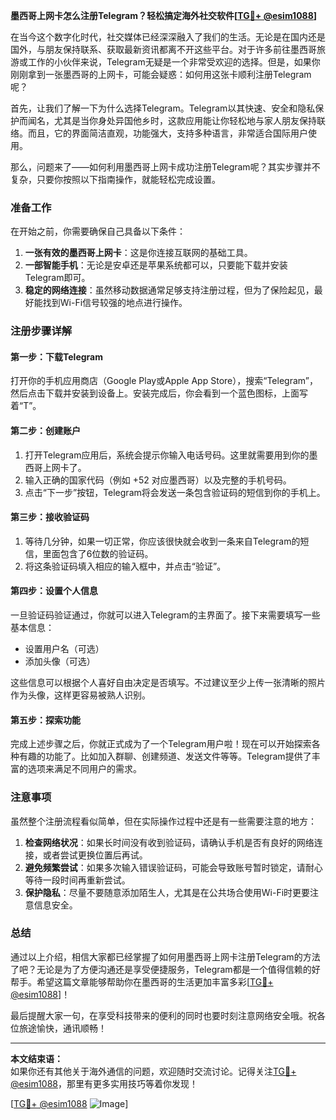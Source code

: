 **墨西哥上网卡怎么注册Telegram？轻松搞定海外社交软件[[TG💪+ @esim1088](https://t.me/s/esim1088)]**

在当今这个数字化时代，社交媒体已经深深融入了我们的生活。无论是在国内还是国外，与朋友保持联系、获取最新资讯都离不开这些平台。对于许多前往墨西哥旅游或工作的小伙伴来说，Telegram无疑是一个非常受欢迎的选择。但是，如果你刚刚拿到一张墨西哥的上网卡，可能会疑惑：如何用这张卡顺利注册Telegram呢？

首先，让我们了解一下为什么选择Telegram。Telegram以其快速、安全和隐私保护而闻名，尤其是当你身处异国他乡时，这款应用能让你轻松地与家人朋友保持联络。而且，它的界面简洁直观，功能强大，支持多种语言，非常适合国际用户使用。

那么，问题来了——如何利用墨西哥上网卡成功注册Telegram呢？其实步骤并不复杂，只要你按照以下指南操作，就能轻松完成设置。

### 准备工作

在开始之前，你需要确保自己具备以下条件：

1. **一张有效的墨西哥上网卡**：这是你连接互联网的基础工具。
2. **一部智能手机**：无论是安卓还是苹果系统都可以，只要能下载并安装Telegram即可。
3. **稳定的网络连接**：虽然移动数据通常足够支持注册过程，但为了保险起见，最好能找到Wi-Fi信号较强的地点进行操作。

### 注册步骤详解

#### 第一步：下载Telegram

打开你的手机应用商店（Google Play或Apple App Store），搜索“Telegram”，然后点击下载并安装到设备上。安装完成后，你会看到一个蓝色图标，上面写着“T”。

#### 第二步：创建账户

1. 打开Telegram应用后，系统会提示你输入电话号码。这里就需要用到你的墨西哥上网卡了。
2. 输入正确的国家代码（例如 +52 对应墨西哥）以及完整的手机号码。
3. 点击“下一步”按钮，Telegram将会发送一条包含验证码的短信到你的手机上。

#### 第三步：接收验证码

1. 等待几分钟，如果一切正常，你应该很快就会收到一条来自Telegram的短信，里面包含了6位数的验证码。
2. 将这条验证码填入相应的输入框中，并点击“验证”。

#### 第四步：设置个人信息

一旦验证码验证通过，你就可以进入Telegram的主界面了。接下来需要填写一些基本信息：
- 设置用户名（可选）
- 添加头像（可选）

这些信息可以根据个人喜好自由决定是否填写。不过建议至少上传一张清晰的照片作为头像，这样更容易被熟人识别。

#### 第五步：探索功能

完成上述步骤之后，你就正式成为了一个Telegram用户啦！现在可以开始探索各种有趣的功能了。比如加入群聊、创建频道、发送文件等等。Telegram提供了丰富的选项来满足不同用户的需求。

### 注意事项

虽然整个注册流程看似简单，但在实际操作过程中还是有一些需要注意的地方：

1. **检查网络状况**：如果长时间没有收到验证码，请确认手机是否有良好的网络连接，或者尝试更换位置后再试。
2. **避免频繁尝试**：如果多次输入错误验证码，可能会导致账号暂时锁定，请耐心等待一段时间再重新尝试。
3. **保护隐私**：尽量不要随意添加陌生人，尤其是在公共场合使用Wi-Fi时更要注意信息安全。

### 总结

通过以上介绍，相信大家都已经掌握了如何用墨西哥上网卡注册Telegram的方法了吧？无论是为了方便沟通还是享受便捷服务，Telegram都是一个值得信赖的好帮手。希望这篇文章能够帮助你在墨西哥的生活更加丰富多彩[[TG💪+ @esim1088](https://t.me/s/esim1088)]！

最后提醒大家一句，在享受科技带来的便利的同时也要时刻注意网络安全哦。祝各位旅途愉快，通讯顺畅！

---

**本文结束语：**  
如果你还有其他关于海外通信的问题，欢迎随时交流讨论。记得关注[TG💪+ @esim1088](https://t.me/s/esim1088)，那里有更多实用技巧等着你发现！  

[[TG💪+ @esim1088](https://t.me/s/esim1088) ![Image](https://i.postimg.cc/4NQfJmqS/Snipaste-2025-05-13-00-14-12.png)]